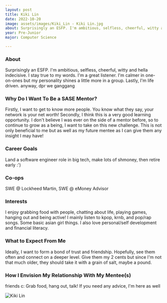 ```yaml
---
layout: post
title: Kiki Lin 
date: 2022-10-20
image: assets/images/Kiki_Lin - Kiki Lin.jpg
about: Surprisingly an ESFP. I'm ambitious, selfless, cheerful, witty and hella indecisive. I stay true to my words. I'm a great listener. I'm calmer in one-on-ones but my personality shines a little more in a group. Lastly, I'm life driven. anyway, dpr we ganggang
year: Pre-Junior
major: Computer Science

---
```


### About

Surprisingly an ESFP. I'm ambitious, selfless, cheerful, witty and hella indecisive. I stay true to my words. I'm a great listener. I'm calmer in one-on-ones but my personality shines a little more in a group. Lastly, I'm life driven. anyway, dpr we ganggang

### Why Do I Want To Be a SASE Mentor?

Firstly, I want to get to know more people. You know what they say, your network is your net worth! Secondly, I think this is a very good learning opportunity. I don't believe I was ever on the side of a mentor before, so to continue to grow as a being, I want to take on this new challenge. This is not only beneficial to me but as well as my future mentee as I can give them any insight I may have!

### Career Goals

Land a software engineer role in big tech, make lots of shmoney, then retire early :')

### Co-ops

SWE @ Lockheed Martin, SWE @ eMoney Advisor

### Interests

I enjoy grabbing food with people, chatting about life, playing games, hanging out and being active! I mainly listen to kpop, krnb, and pop/rap songs. Some basic asian girl things. I also love personal/self development and financial literacy. 

### What to Expect From Me

Ideally, I want to form a bond of trust and friendship. Hopefully, see them often and connect on a deeper level. Give them my 2 cents but since I'm not that much older, they should take it with a grain of salt, maybe a pound. 

### How I Envision My Relationship With My Mentee(s) 

friends c: Grab food, hang out, talk! If you need any advice, I'm here as well

<div class="text-center my-5">
    <img src="https://sase-drexel.github.io/mentorship-2021/assets/images/Kiki_Lin.jpg" alt="Kiki Lin" class="rounded post-img" />
</div>

